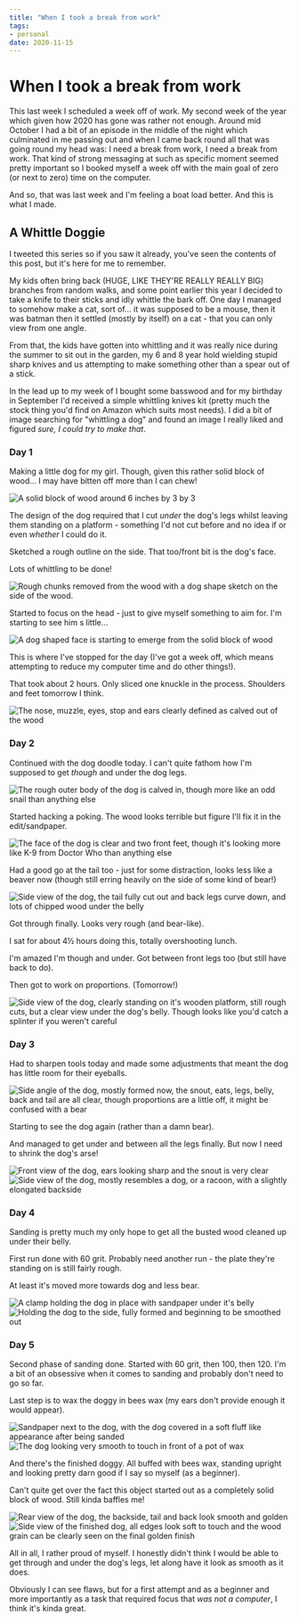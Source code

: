 ```yaml
---
title: "When I took a break from work"
tags:
- personal
date: 2020-11-15
---
```


# When I took a break from work

This last week I scheduled a week off of work. My second week of the year which given how 2020 has gone was rather not enough. Around mid October I had a bit of an episode in the middle of the night which culminated in me passing out and when I came back round all that was going round my head was: I need a break from work, I need a break from work. That kind of strong messaging at such as specific moment seemed pretty important so I booked myself a week off with the main goal of zero (or next to zero) time on the computer.

And so, that was last week and I'm feeling a boat load better. And this is what I made.

<!--more-->

## A Whittle Doggie

I tweeted this series so if you saw it already, you've seen the contents of this post, but it's here for me to remember.

My kids often bring back (HUGE, LIKE THEY'RE REALLY REALLY BIG) branches from random walks, and some point earlier this year I decided to take a knife to their sticks and idly whittle the bark off. One day I managed to somehow make a cat, sort of… it was supposed to be a mouse, then it was batman then it settled (mostly by itself) on a cat - that you can only view from one angle.

From that, the kids have gotten into whittling and it was really nice during the summer to sit out in the garden, my 6 and 8 year hold wielding stupid sharp knives and us attempting to make something other than a spear out of a stick.

In the lead up to my week of I bought some basswood and for my birthday in September I'd received a simple whittling knives kit (pretty much the stock thing you'd find on Amazon which suits most needs). I did a bit of image searching for "whittling a dog" and found an image I really liked and figured _sure, I could try to make that_.

### Day 1

Making a little dog for my girl. Though, given this rather solid block of wood... I may have bitten off more than I can chew!

![A solid block of wood around 6 inches by 3 by 3](/images/whittle-dog/1.jpg)

The design of the dog required that I cut _under_ the dog's legs whilst leaving them standing on a platform - something I'd not cut before and no idea if or even _whether_ I could do it.

Sketched a rough outline on the side. That too/front bit is the dog's face.

Lots of whittling to be done!

![Rough chunks removed from the wood with a dog shape sketch on the side of the wood.](/images/whittle-dog/2.jpg)

Started to focus on the head - just to give myself something to aim for. I'm starting to see him s little...

![A dog shaped face is starting to emerge from the solid block of wood](/images/whittle-dog/3.jpg)

This is where I've stopped for the day (I've got a week off, which means attempting to reduce my computer time and do other things!).

That took about 2 hours. Only sliced one knuckle in the process. Shoulders and feet tomorrow I think.

![The nose, muzzle, eyes, stop and ears clearly defined as calved out of the wood](/images/whittle-dog/4.jpg)

### Day 2

Continued with the dog doodle today. I can't quite fathom how I'm supposed to get *though* and under the dog legs.

![The rough outer body of the dog is calved in, though more like an odd snail than anything else](/images/whittle-dog/5.jpg)

Started hacking a poking. The wood looks terrible but figure I'll fix it in the edit/sandpaper.

![The face of the dog is clear and two front feet, though it's looking more like K-9 from Doctor Who than anything else](/images/whittle-dog/6.jpg)

Had a good go at the tail too - just for some distraction, looks less like a beaver now (though still erring heavily on the side of some kind of bear!)

![Side view of the dog, the tail fully cut out and back legs curve down, and lots of chipped wood under the belly](/images/whittle-dog/7.jpg)

Got through finally. Looks very rough (and bear-like).

I sat for about 4½ hours doing this, totally overshooting lunch.

I'm amazed I'm though and under. Got between front legs too (but still have back to do).

Then got to work on proportions. (Tomorrow!)

![Side view of the dog, clearly standing on it's wooden platform, still rough cuts, but a clear view under the dog's belly. Though looks like you'd catch a splinter if you weren't careful](/images/whittle-dog/8.jpg)

### Day 3

Had to sharpen tools today and made some adjustments that meant the dog has little room for their eyeballs.

![Side angle of the dog, mostly formed now, the snout, eats, legs, belly, back and tail are all clear, though proportions are a little off, it might be confused with a bear](/images/whittle-dog/9.jpg)

Starting to see the dog again (rather than a damn bear).

And managed to get under and between all the legs finally. But now I need to shrink the dog's arse!

<div class="grid-2x2">
  <img alt="Front view of the dog, ears looking sharp and the snout is very clear" src="/images/whittle-dog/10.jpg">
  <img alt="Side view of the dog, mostly resembles a dog, or a racoon, with a slightly elongated backside" src="/images/whittle-dog/11.jpg">
</div>

### Day 4

Sanding is pretty much my only hope to get all the busted wood cleaned up under their belly.

First run done with 60 grit. Probably need another run - the plate they're standing on is still fairly rough.

At least it's moved more towards dog and less bear.

<div class="grid-2x2">
  <img alt="A clamp holding the dog in place with sandpaper under it's belly" src="/images/whittle-dog/12.jpg">
  <img alt="Holding the dog to the side, fully formed and beginning to be smoothed out" src="/images/whittle-dog/13.jpg">
</div>

### Day 5

Second phase of sanding done. Started with 60 grit, then 100, then 120. I'm a bit of an obsessive when it comes to sanding and probably don't need to go so far.

Last step is to wax the doggy in bees wax (my ears don't provide enough it would appear).

<div class="grid-2x2">
<img alt="Sandpaper next to the dog, with the dog covered in a soft fluff like appearance after being sanded" src="/images/whittle-dog/14.jpg">
<img alt="The dog looking very smooth to touch in front of a pot of wax" src="/images/whittle-dog/15.jpg">
</div>

And there's the finished doggy. All buffed with bees wax, standing upright and looking pretty darn good if I say so myself (as a beginner).

Can't quite get over the fact this object started out as a completely solid block of wood. Still kinda baffles me!

<div class="grid-2x2">
  <img alt="Rear view of the dog, the backside, tail and back look smooth and golden" src="/images/whittle-dog/17.jpg">
  <img alt="Side view of the finished dog, all edges look soft to touch and the wood grain can be clearly seen on the final golden finish" src="/images/whittle-dog/16.jpg">
</div>

All in all, I rather proud of myself. I honestly didn't think I would be able to get through and under the dog's legs, let along have it look as smooth as it does.

Obviously I can see flaws, but for a first attempt and as a beginner and more importantly as a task that required focus that *was not a computer*, I think it's kinda great.
